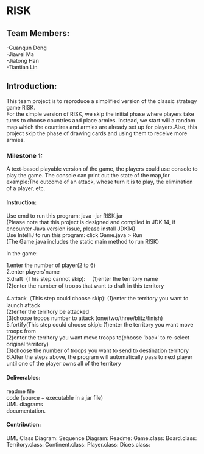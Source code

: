 # RISK

## Team Members:
-Guanqun Dong  
-Jiawei Ma  
-Jiatong Han  
-Tiantian Lin  

## Introduction:
This team project is to reproduce a simplified version of the classic strategy game RISK.    
For the simple version of RISK, we skip the initial phase where players take turns to choose countries and place armies. Instead, we start will a random map which the countires and armies are already set up for players.Also, this project skip the phase of drawing cards and using them to receive more armies.  

### Milestone 1:  
A text-based playable version of the game, the players could use console to play the game. The console can print out the state of the map,for example:The outcome of an attack, whose turn it is to play, the elimination of a player, etc.     

#### Instruction:    
Use cmd  to run this program: java -jar RISK.jar      
(Please note that this project is designed and compiled in JDK 14, if encounter Java version issue, please install JDK14)    
Use IntelliJ to run this program: click Game.java > Run    
(The Game.java includes the static main method to run RISK)    
  
In the game:   

1.enter the number of player(2 to 6)     
2.enter players'name      
3.draft（This step cannot skip):
    &emsp;(1)enter the territory name      
    (2)enter the number of troops that want to draft in this territory       
         
4.attack（This step could choose skip):
    (1)enter the territory you want to launch attack    
    (2)enter the territory be attacked    
    (3)choose troops number to attack (one/two/three/blitz/finish)    
5.fortify(This step could choose skip):
    (1)enter the territory you want move troops from    
    (2)enter the territory you want move troops to(choose 'back' to re-select original territory)   
    (3)choose the number of troops you want to send to destination territory    
6.After the steps above, the program will automatically pass to next player until one of the player owns all of the territory  

#### Deliverables:   
readme file   
code (source + executable in a jar file)   
UML diagrams   
documentation. 

#### Contribution:
UML Class Diagram:
Sequence Diagram:
Readme:
Game.class:
Board.class:
Territory.class:
Continent.class:
Player.class:
Dices.class:



